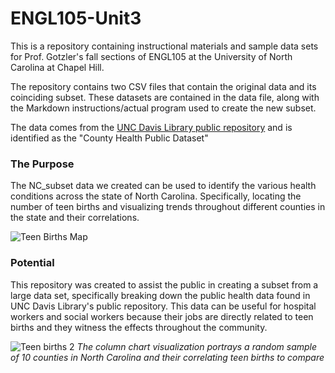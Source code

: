 # ENGL105-Unit3
This is a repository containing instructional materials and sample data sets for Prof. Gotzler's fall sections of ENGL105 at the University of North Carolina at Chapel Hill.

The repository contains two CSV files that contain the original data and its coinciding subset. These datasets are contained in the data file, along with the Markdown instructions/actual program used to create the new subset.

The data comes from the [UNC Davis Library public repository](https://www.example.com) and is identified as the "County Health Public Dataset" 


### The Purpose
The NC_subset data we created can be used to identify the various health conditions across the state of North Carolina. Specifically, locating the number of teen births and visualizing trends throughout different counties in the state and their correlations. 

![Teen Births Map](https://user-images.githubusercontent.com/65384949/202938157-b37a1e1f-47cd-462d-9f4b-9fe76619a806.jpg)


### Potential 
This repository was created to assist the public in creating a subset from a large data set, specifically breaking down the public health data found in UNC Davis Library's public repository. This data can be useful for hospital workers and social workers because their jobs are directly related to teen births and they witness the effects throughout the community. 

![Teen births 2](https://user-images.githubusercontent.com/65384949/202939446-2c4961d9-a677-415d-8b8e-a6f548007c08.png)
*The column chart visualization portrays a random sample of 10 counties in North Carolina and their correlating teen births to compare*
